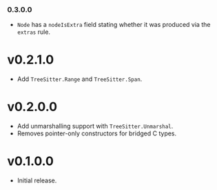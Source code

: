 ### 0.3.0.0

* `Node` has a `nodeIsExtra` field stating whether it was produced via the `extras` rule.

# v0.2.1.0

* Add `TreeSitter.Range` and `TreeSitter.Span`.

# v0.2.0.0

* Add unmarshalling support with `TreeSitter.Unmarshal`.
* Removes pointer-only constructors for bridged C types.

# v0.1.0.0

* Initial release.
